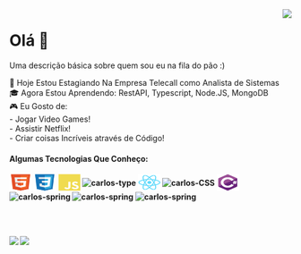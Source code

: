 <img align="right" height="450em" src="https://raw.githubusercontent.com/gist/Apolock33/68a9ac7a00a24356bd237d5e61a6984a/raw/94cc521b71fb26512a11f6bd307835afe9339b99/githubcard.svg"/>

# Olá 👋

Uma descrição básica sobre quem sou eu na fila do pão :)

🔭 Hoje Estou Estagiando Na Empresa Telecall como Analista de Sistemas<br/>
🎓 Agora Estou Aprendendo: RestAPI, Typescript, Node.JS, MongoDB<br>
🎮 Eu Gosto de:<br>
    - Jogar Video Games!<br>
    - Assistir Netflix!<br>
    - Criar coisas Incríveis através de Código!<br>

<h4>Algumas Tecnologias Que Conheço:<h4>
<div style="display: inline_block">
  <img align="center" alt="carlosa=-HTML" height="30" width="40" src="https://raw.githubusercontent.com/devicons/devicon/master/icons/html5/html5-original.svg">
  <img align="center" alt="carlos-CSS" height="30" width="40" src="https://raw.githubusercontent.com/devicons/devicon/master/icons/css3/css3-original.svg">
  <img align="center" alt="carlos-Js" height="30" width="40" src="https://raw.githubusercontent.com/devicons/devicon/master/icons/javascript/javascript-plain.svg">
  <img align="center" alt="carlos-type" height="30" width="40" src="https://cdn.jsdelivr.net/gh/devicons/devicon/icons/typescript/typescript-original.svg" />
  <img align="center" alt="carlos-React" height="30" width="40" src="https://raw.githubusercontent.com/devicons/devicon/master/icons/react/react-original.svg">
  <img align="center" alt="carlos-CSS" height="30" width="40" src="https://cdn.jsdelivr.net/gh/devicons/devicon/icons/dotnetcore/dotnetcore-original.svg" />
  <img align="center" alt="carlos-Csharp" height="30" width="40" src="https://raw.githubusercontent.com/devicons/devicon/master/icons/csharp/csharp-original.svg">
  <img align="center" alt="carlos-spring" height="30" width="40" src="https://cdn.jsdelivr.net/gh/devicons/devicon/icons/git/git-original.svg" />
  <img align="center" alt="carlos-spring" height="30" width="40" src="https://cdn.jsdelivr.net/gh/devicons/devicon/icons/mongodb/mongodb-original.svg" />
  <img align="center" alt="carlos-spring" height="30" width="40" src="https://cdn.jsdelivr.net/gh/devicons/devicon/icons/mysql/mysql-original.svg" />
</div>

<br><br>
<div style="inline-block">
    <a href="https://www.linkedin.com/in/carlos-alberto-m-m-gomes-868204124/" target="_blank"><img src="https://img.shields.io/badge/-LinkedIn-%230077B5?style=for-the-badge&logo=linkedin&logoColor=white" target="_blank"></a>
    <a href="https://instagram.com/ocarlosgomes_75" target="_blank"><img src="https://img.shields.io/badge/-Instagram-%23E4405F?style=for-the-badge&logo=instagram&logoColor=white" target="_blank"></a>
</div>
